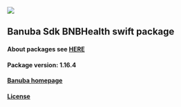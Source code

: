 [![](https://www.banuba.com/hubfs/Banuba_November2018/Images/Banuba%20SDK.png)](https://docs.banuba.com/face-ar-sdk-v1/ios/ios_overview)

## Banuba Sdk BNBHealth swift package

#### About packages see [HERE](https://docs.banuba.com/face-ar-sdk-v1/ios/ios_packages)

#### Package version: **1.16.4**

#### **[Banuba homepage](https://banuba.com)**

#### **[License](https://www.banuba.com/terms)**
